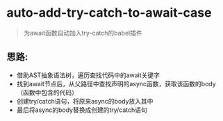 # auto-add-try-catch-to-await-case

> 为await函数自动加入try-catch的babel插件

## 思路:

- 借助AST抽象语法树，遍历查找代码中的await关键字
- 找到await节点后，从父路径中查找声明的async函数，获取该函数的body（函数中包含的代码）
- 创建try/catch语句，将原来async的body放入其中
- 最后将async的body替换成创建的try/catch语句
